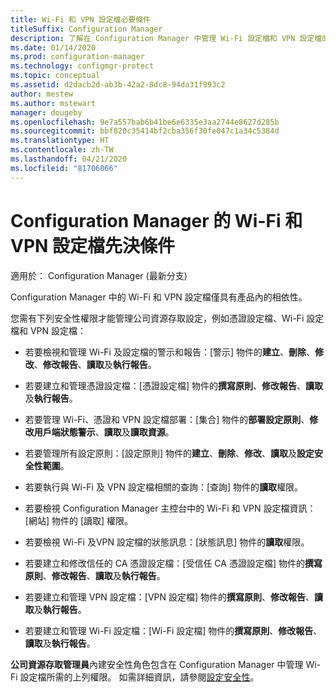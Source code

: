 ```yaml
---
title: Wi-Fi 和 VPN 設定檔必要條件
titleSuffix: Configuration Manager
description: 了解在 Configuration Manager 中管理 Wi-Fi 設定檔和 VPN 設定檔的先決條件
ms.date: 01/14/2020
ms.prod: configuration-manager
ms.technology: configmgr-protect
ms.topic: conceptual
ms.assetid: d2dacb2d-ab3b-42a2-8dc8-94da31f993c2
author: mestew
ms.author: mstewart
manager: dougeby
ms.openlocfilehash: 9e7a557bab6b41be6e6335e3aa2744e8627d285b
ms.sourcegitcommit: bbf820c35414bf2cba356f30fe047c1a34c5384d
ms.translationtype: HT
ms.contentlocale: zh-TW
ms.lasthandoff: 04/21/2020
ms.locfileid: "81706066"
---
```

# <a name="prerequisites-for-wi-fi-and-vpn-profiles-in-configuration-manager"></a>Configuration Manager 的 Wi-Fi 和 VPN 設定檔先決條件

適用於：  Configuration Manager (最新分支)

Configuration Manager 中的 Wi-Fi 和 VPN 設定檔僅具有產品內的相依性。

您需有下列安全性權限才能管理公司資源存取設定，例如憑證設定檔、Wi-Fi 設定檔和 VPN 設定檔：  

- 若要檢視和管理 Wi-Fi 及設定檔的警示和報告：[警示]  物件的**建立**、**刪除**、**修改**、**修改報告**、**讀取**及**執行報告**。  

- 若要建立和管理憑證設定檔：[憑證設定檔]  物件的**撰寫原則**、**修改報告**、**讀取**及**執行報告**。  

- 若要管理 Wi-Fi、憑證和 VPN 設定檔部署：[集合]  物件的**部署設定原則**、**修改用戶端狀態警示**、**讀取**及**讀取資源**。  

- 若要管理所有設定原則：[設定原則]  物件的**建立**、**刪除**、**修改**、**讀取**及**設定安全性範圍**。  

- 若要執行與 Wi-Fi 及 VPN 設定檔相關的查詢：[查詢]  物件的**讀取**權限。  

- 若要檢視 Configuration Manager 主控台中的 Wi-Fi 和 VPN 設定檔資訊：[網站]  物件的 [讀取]  權限。  

- 若要檢視 Wi-Fi 及VPN 設定檔的狀態訊息：[狀態訊息]  物件的**讀取**權限。  

- 若要建立和修改信任的 CA 憑證設定檔：[受信任 CA 憑證設定檔]  物件的**撰寫原則**、**修改報告**、**讀取**及**執行報告**。  

- 若要建立和管理 VPN 設定檔：[VPN 設定檔]  物件的**撰寫原則**、**修改報告**、**讀取**及**執行報告**。  

- 若要建立和管理 Wi-Fi 設定檔：[Wi-Fi 設定檔]  物件的**撰寫原則**、**修改報告**、**讀取**及**執行報告**。  

**公司資源存取管理員**內建安全性角色包含在 Configuration Manager 中管理 Wi-Fi 設定檔所需的上列權限。 如需詳細資訊，請參閱[設定安全性](../../core/plan-design/security/configure-security.md)。
